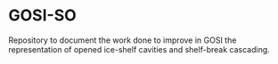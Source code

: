 # GOSI-SO

Repository to document the work done to improve in GOSI the representation of opened ice-shelf cavities and shelf-break cascading.
